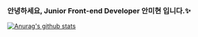 ### 안녕하세요, Junior Front-end Developer 안미현 입니다.✨

[![Anurag's github stats](https://github-readme-stats.vercel.app/api?username=devCecy)](https://github.com/devCecy/github-readme-stats)
<!--
**devCecy/devCecy** is a ✨ _special_ ✨ repository because its `README.md` (this file) appears on your GitHub profile.

Here are some ideas to get you started:

- 🔭 I’m currently working on ...
- 🌱 I’m currently learning ...
- 👯 I’m looking to collaborate on ...
- 🤔 I’m looking for help with ...
- 💬 Ask me about ...
- 📫 How to reach me: ...
- 😄 Pronouns: ...
- ⚡ Fun fact: ...
-->
